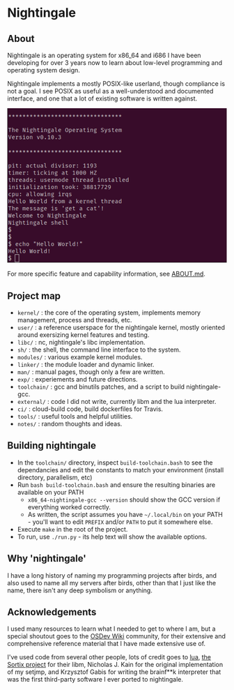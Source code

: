 # Nightingale

## About

Nightingale is an operating system for x86\_64 and i686 I have been developing for over 3 years now to learn about low-level programming and operating system design.

Nightingale implements a mostly POSIX-like userland, though compliance is not a goal. I see POSIX as useful as a well-understood and documented interface, and one that a lot of existing software is written against.

![Screenshot](/prompt.png?raw=true)

For more specific feature and capability information, see [ABOUT.md](/ABOUT.md).

## Project map

- `kernel/` : the core of the operating system, implements memory management, process and threads, etc.
- `user/` : a reference userspace for the nightingale kernel, mostly oriented around exersizing kernel features and testing.
- `libc/` : nc, nightingale's libc implementation.
- `sh/` : the shell, the command line interface to the system.
- `modules/` : various example kernel modules.
- `linker/` : the module loader and dynamic linker.
- `man/` : manual pages, though only a few are written.
- `exp/` : experiements and future directions.
- `toolchain/` : gcc and binutils patches, and a script to build nightingale-gcc.
- `external/` : code I did not write, currently libm and the lua interpreter.
- `ci/` : cloud-build code, build dockerfiles for Travis.
- `tools/` : useful tools and helpful utilities.
- `notes/` : random thoughts and ideas.

## Building nightingale

- In the `toolchain/` directory, inspect `build-toolchain.bash` to see the dependancies and edit the constants to match your environment (install directory, parallelism, etc)
- Run `bash build-toolchain.bash` and ensure the resulting binaries are available on your PATH
    - `x86_64-nightingale-gcc --version` should show the GCC version if everything worked correctly.
    - As written, the script assumes you have `~/.local/bin` on your PATH - you'll want to edit `PREFIX` and/or `PATH` to put it somewhere else.
- Execute `make` in the root of the project.
- To run, use `./run.py` - its help text will show the available options.

## Why 'nightingale'

I have a long history of naming my programming projects after birds, and also used to name all my servers after birds, other than that I just like the name, there isn't any deep symbolism or anything.

## Acknowledgements

I used many resources to learn what I needed to get to where I am, but a special shoutout goes to the [OSDev Wiki](https://wiki.osdev.org/Expanded_Main_Page) community, for their extensive and comprehensive reference material that I have made extensive use of.

I've used code from several other people, lots of credit goes to [lua](https://www.lua.org/), [the Sortix project](https://sortix.org/) for their libm, Nicholas J. Kain for the original implementation of my setjmp, and Krzysztof Gabis for writing the brainf\*\*k interpreter that was the first third-party software I ever ported to nightingale.

